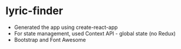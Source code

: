 # lyric-finder

- Generated the app using create-react-app
- For state management, used Context API - global state (no Redux)
- Bootstrap and Font Awesome
